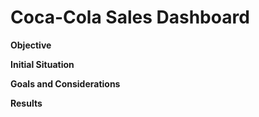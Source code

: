 # Coca-Cola Sales Dashboard

**Objective**

**Initial Situation**

**Goals and Considerations**

**Results**
